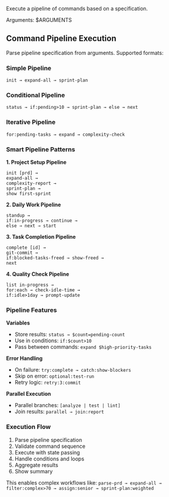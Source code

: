 Execute a pipeline of commands based on a specification.

Arguments: $ARGUMENTS

## Command Pipeline Execution

Parse pipeline specification from arguments. Supported formats:

### Simple Pipeline
`init → expand-all → sprint-plan`

### Conditional Pipeline  
`status → if:pending>10 → sprint-plan → else → next`

### Iterative Pipeline
`for:pending-tasks → expand → complexity-check`

### Smart Pipeline Patterns

**1. Project Setup Pipeline**
```
init [prd] → 
expand-all → 
complexity-report → 
sprint-plan → 
show first-sprint
```

**2. Daily Work Pipeline**
```
standup →
if:in-progress → continue →
else → next → start
```

**3. Task Completion Pipeline**
```
complete [id] →
git-commit →
if:blocked-tasks-freed → show-freed →
next
```

**4. Quality Check Pipeline**
```
list in-progress →
for:each → check-idle-time →
if:idle>1day → prompt-update
```

### Pipeline Features

**Variables**
- Store results: `status → $count=pending-count`
- Use in conditions: `if:$count>10`
- Pass between commands: `expand $high-priority-tasks`

**Error Handling**
- On failure: `try:complete → catch:show-blockers`
- Skip on error: `optional:test-run`
- Retry logic: `retry:3:commit`

**Parallel Execution**
- Parallel branches: `[analyze | test | lint]`
- Join results: `parallel → join:report`

### Execution Flow

1. Parse pipeline specification
2. Validate command sequence
3. Execute with state passing
4. Handle conditions and loops
5. Aggregate results
6. Show summary

This enables complex workflows like:
`parse-prd → expand-all → filter:complex>70 → assign:senior → sprint-plan:weighted`